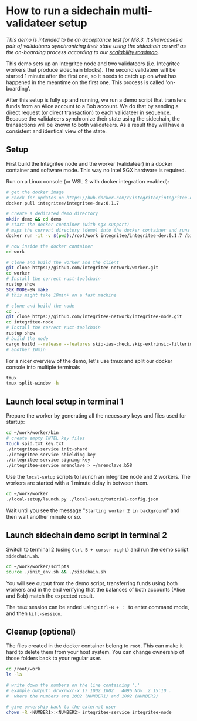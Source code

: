 # How to run a sidechain multi-validateer setup

*This demo is intended to be an acceptance test for M8.3. It showcases a pair of validateers synchronizing their state using the sidechain as well as the on-boarding process according to our [scalability roadmap](https://polkadot.polkassembly.io/post/111).*

This demo sets up an Integritee node and two validateers (i.e. Integritee workers that produce sidechain blocks). The second validateer will be started 1 minute after the first one, so it needs to catch up on what has happened in the meantime on the first one. This process is called 'on-boarding'.

After this setup is fully up and running, we run a demo script that transfers funds from an Alice account to a Bob account. We do that by sending a direct request (or direct transaction) to each validateer in sequence. Because the validateers synchronize their state using the sidechain, the transactions will be known to both validateers. As a result they will have a consistent and identical view of the state.

## Setup

First build the Integritee node and the worker (validateer) in a docker container and software mode. This way no Intel SGX hardware is required.

Run on a Linux console (or WSL 2 with docker integration enabled):

```bash
# get the docker image
# check for updates on https://hub.docker.com/r/integritee/integritee-dev/tags
docker pull integritee/integritee-dev:0.1.7

# create a dedicated demo directory
mkdir demo && cd demo
# start the docker container (with sgx support)
# maps the current directory (demo) into the docker container and runs a bash shell
docker run -it -v $(pwd):/root/work integritee/integritee-dev:0.1.7 /bin/bash

# now inside the docker container
cd work

# clone and build the worker and the client
git clone https://github.com/integritee-network/worker.git
cd worker
# Install the correct rust-toolchain
rustup show
SGX_MODE=SW make
# this might take 10min+ on a fast machine

# clone and build the node
cd ..
git clone https://github.com/integritee-network/integritee-node.git
cd integritee-node
# Install the correct rust-toolchain
rustup show
# build the node
cargo build --release --features skip-ias-check,skip-extrinsic-filtering
# another 10min
```

For a nicer overview of the demo, let's use tmux and split our docker console into multiple terminals

```bash
tmux
tmux split-window -h
```

## Launch local setup in terminal 1

Prepare the worker by generating all the necessary keys and files used for startup:

```bash
cd ~/work/worker/bin
# create empty INTEL key files
touch spid.txt key.txt
./integritee-service init-shard
./integritee-service shielding-key
./integritee-service signing-key
./integritee-service mrenclave > ~/mrenclave.b58
```

Use the `local-setup` scripts to launch an integritee node and 2 workers. The workers are started with a 1 minute delay in between them.

```bash
cd ~/work/worker
./local-setup/launch.py ./local-setup/tutorial-config.json
```

Wait until you see the message "`Starting worker 2 in background`" and then wait another minute or so.  

## Launch sidechain demo script in terminal 2

Switch to terminal 2 (using `Ctrl-B + cursor right`) and run the demo script `sidechain.sh`.

```bash
cd ~/work/worker/scripts
source ./init_env.sh && ./sidechain.sh
```

You will see output from the demo script, transferring funds using both workers and in the end verifying that the balances of both accounts (Alice and Bob) match the expected result.

The `tmux` session can be ended using `Ctrl-B + : ` to enter command mode, and then `kill-session`.

## Cleanup (optional)
The files created in the docker container belong to `root`. This can make it hard to delete them from your host system. You can change ownership of those folders back to your regular user.

```bash
cd /root/work
ls -la

# write down the numbers on the line containing '.'
# example output: drwxrwxr-x 17 1002 1002   4096 Nov  2 15:10 .
#  where the numbers are 1002 (NUMBER1) and 1002 (NUMBER2)

# give ownership back to the external user
chown -R <NUMBER1>:<NUMBER2> integritee-service integritee-node
```